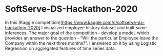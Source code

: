# SoftServe-DS-Hackathon-2020

In this (Kaggle competition)[https://www.kaggle.com/c/softserve-ds-hackathon-2020] I visualized employee history dataset and built some inferences. 
The major goal of the competition - develop a model, which provides an answer to the question - "Will the particular Employee leave the Company within the next three months?". 
I answered on it by using Logistic Regression on aggregated features of time series data.
